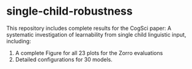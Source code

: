 # single-child-robustness
This repository includes complete results for the CogSci paper: A systematic investigation of learnability from single child linguistic input, including: 
1. A complete Figure for all 23 plots for the Zorro evaluations
2. Detailed configurations for 30 models.

